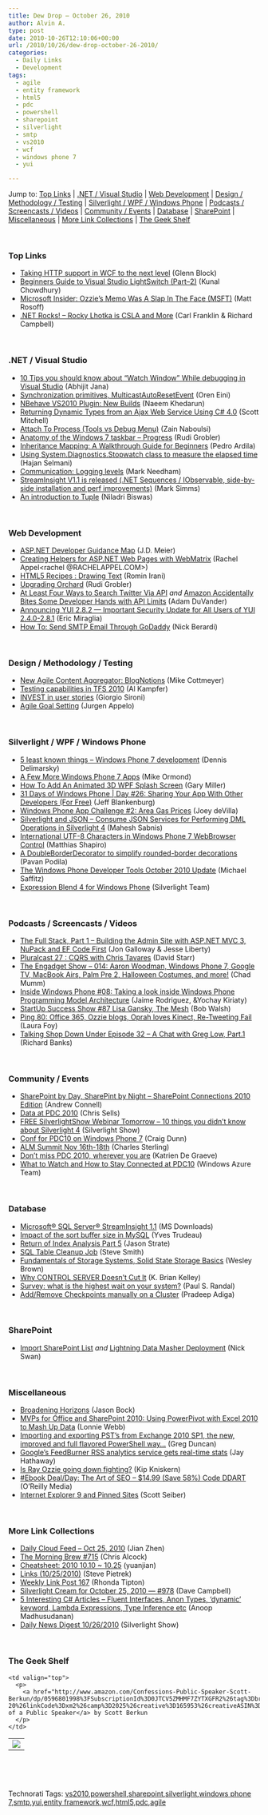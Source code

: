 ```yaml
---
title: Dew Drop – October 26, 2010
author: Alvin A.
type: post
date: 2010-10-26T12:10:06+00:00
url: /2010/10/26/dew-drop-october-26-2010/
categories:
  - Daily Links
  - Development
tags:
  - agile
  - entity framework
  - html5
  - pdc
  - powershell
  - sharepoint
  - silverlight
  - smtp
  - vs2010
  - wcf
  - windows phone 7
  - yui

---
```

Jump to: [Top Links][1] | [.NET / Visual Studio][2] | [Web Development][3] | [Design / Methodology / Testing][4] | [Silverlight / WPF / Windows Phone][5] | [Podcasts / Screencasts / Videos][6] | [Community / Events][7] | [Database][8] | [SharePoint][9] | [Miscellaneous][10] | [More Link Collections][11] | [The Geek Shelf][12] 

&#160;

### <a name="top"></a>Top Links

  * [Taking HTTP support in WCF to the next level][13] (Glenn Block)
  * [Beginners Guide to Visual Studio LightSwitch (Part–2)][14] (Kunal Chowdhury)
  * [Microsoft Insider: Ozzie&#8217;s Memo Was A Slap In The Face (MSFT)][15] (Matt Rosoff)
  * <a href="http://www.dotnetrocks.com/default.aspx?ShowNum=605" target="_blank">.NET Rocks! &#8211; Rocky Lhotka is CSLA and More</a> (Carl Franklin & Richard Campbell)

&#160;

### <a name="dotnet"></a>.NET / Visual Studio

  * [10 Tips you should know about “Watch Window” While debugging in Visual Studio][16] (Abhijit Jana)
  * [Synchronization primitives, MulticastAutoResetEvent][17] (Oren Eini)
  * [NBehave VS2010 Plugin: New Builds][18] (Naeem Khedarun)
  * [Returning Dynamic Types from an Ajax Web Service Using C# 4.0][19] (Scott Mitchell)
  * [Attach To Process (Tools vs Debug Menu)][20] (Zain Naboulsi)
  * [Anatomy of the Windows 7 taskbar &#8211; Progress][21] (Rudi Grobler)
  * [Inheritance Mapping: A Walkthrough Guide for Beginners][22] (Pedro Ardila)
  * [Using System.Diagnostics.Stopwatch class to measure the elapsed time][23] (Hajan Selmani)
  * [Communication: Logging levels][24] (Mark Needham)
  * [StreamInsight V1.1 is released (.NET Sequences / IObservable, side-by-side installation and perf improvements)][25] (Mark Simms)
  * [An introduction to Tuple][26] (Niladri Biswas)

&#160;

### <a name="web"></a>Web Development

  * [ASP.NET Developer Guidance Map][27] (J.D. Meier)
  * [Creating Helpers for ASP.NET Web Pages with WebMatrix][28] (Rachel Appel<rachel @RACHELAPPEL.COM>)
  * [HTML5 Recipes : Drawing Text][29] (Romin Irani)
  * [Upgrading Orchard][30] (Rudi Grobler)
  * [At Least Four Ways to Search Twitter Via API][31] _and_ [Amazon Accidentally Bites Some Developer Hands with API Limits][32] (Adam DuVander)
  * [Announcing YUI 2.8.2 — Important Security Update for All Users of YUI 2.4.0-2.8.1][33] (Eric Miraglia)
  * [How To: Send SMTP Email Through GoDaddy][34] (Nick Berardi)

&#160;

### <a name="design"></a>Design / Methodology / Testing

  * [New Agile Content Aggregator: BlogNotions][35] (Mike Cottmeyer)
  * [Testing capabilities in TFS 2010][36] (Al Kampfer)
  * [INVEST in user stories][37] (Giorgio Sironi)
  * <a href="http://www.infoq.com/articles/agile-goal-setting-appelo" target="_blank">Agile Goal Setting</a> (Jurgen Appelo)

&#160;

### <a name="silverlight"></a>Silverlight / WPF / Windows Phone

  * [5 least known things – Windows Phone 7 development][38] (Dennis Delimarsky)
  * [A Few More Windows Phone 7 Apps][39] (Mike Ormond)
  * [How To Add An Animated 3D WPF Splash Screen][40] (Gary Miller)
  * [31 Days of Windows Phone | Day #26: Sharing Your App With Other Developers (For Free)][41] (Jeff Blankenburg)
  * [Windows Phone App Challenge #2: Area Gas Prices][42] (Joey deVilla)
  * [Silverlight and JSON &#8211; Consume JSON Services for Performing DML Operations in Silverlight 4][43] (Mahesh Sabnis)
  * [International UTF-8 Characters in Windows Phone 7 WebBrowser Control][44] (Matthias Shapiro)
  * [A DoubleBorderDecorator to simplify rounded-border decorations][45] (Pavan Podila)
  * [The Windows Phone Developer Tools October 2010 Update][46] (Michael Saffitz)
  * [Expression Blend 4 for Windows Phone][47] (Silverlight Team)

&#160;

### <a name="podcasts"></a>Podcasts / Screencasts / Videos

  * [The Full Stack, Part 1 &#8211; Building the Admin Site with ASP.NET MVC 3, NuPack and EF Code First][48] (Jon Galloway & Jesse Liberty)
  * [Pluralcast 27 : CQRS with Chris Tavares][49] (David Starr)
  * [The Engadget Show &#8211; 014: Aaron Woodman, Windows Phone 7, Google TV, MacBook Airs, Palm Pre 2, Halloween Costumes, and more!][50] (Chad Mumm)
  * [Inside Windows Phone #08: Taking a look inside Windows Phone Programming Model Architecture][51] (Jaime Rodriguez, &Yochay Kiriaty)
  * <a href="http://startuppodcast.wordpress.com/2010/10/25/show-87-lisa-gansky-the-mesh/" target="_blank">StartUp Success Show #87 Lisa Gansky, The Mesh</a> (Bob Walsh)
  * [Ping 80: Office 365, Ozzie blogs, Oprah loves Kinect, Re-Tweeting Fail][52] (Laura Foy)
  * <a href="http://feedproxy.google.com/~r/TalkingShopDownUnder/~3/5OKYBBcr9QE/episode-32-chat-with-greg-low-part1.html" target="_blank">Talking Shop Down Under Episode 32 &#8211; A Chat with Greg Low, Part.1</a> (Richard Banks)

&#160;

### <a name="events"></a>Community / Events

  * [SharePoint by Day, SharePint by Night &#8211; SharePoint Connections 2010 Edition][53] (Andrew Connell)
  * [Data at PDC 2010][54] (Chris Sells)
  * [FREE SilverlightShow Webinar Tomorrow &#8211; 10 things you didn&#8217;t know about Silverlight 4][55] (Silverlight Show)
  * [Conf for PDC10 on Windows Phone 7][56] (Craig Dunn)
  * [ALM Summit Nov 16th-18th][57] (Charles Sterling)
  * [Don’t miss PDC 2010, wherever you are][58] (Katrien De Graeve)
  * [What to Watch and How to Stay Connected at PDC10][59] (Windows Azure Team)

&#160;

### <a name="db"></a>Database

  * [Microsoft® SQL Server® StreamInsight 1.1][60] (MS Downloads)
  * [Impact of the sort buffer size in MySQL][61] (Yves Trudeau)
  * [Return of Index Analysis Part 5][62] (Jason Strate)
  * [SQL Table Cleanup Job][63] (Steve Smith)
  * [Fundamentals of Storage Systems, Solid State Storage Basics][64] (Wesley Brown)
  * [Why CONTROL SERVER Doesn&#8217;t Cut It][65] (K. Brian Kelley)
  * [Survey: what is the highest wait on your system?][66] (Paul S. Randal)
  * [Add/Remove Checkpoints manually on a Cluster][67] (Pradeep Adiga)

&#160;

### <a name="sp"></a>SharePoint

  * [Import SharePoint List][68] _and_ [Lightning Data Masher Deployment][69] (Nick Swan)

&#160;

### <a name="misc"></a>Miscellaneous

  * [Broadening Horizons][70] (Jason Bock)
  * [MVPs for Office and SharePoint 2010: Using PowerPivot with Excel 2010 to Mash Up Data][71] (Lonnie Webb)
  * [Importing and exporting PST’s from Exchange 2010 SP1, the new, improved and full flavored PowerShell way…][72] (Greg Duncan)
  * [Google&#8217;s FeedBurner RSS analytics service gets real-time stats][73] (Jay Hathaway)
  * [Is Ray Ozzie going down fighting?][74] (Kip Kniskern)
  * [#Ebook Deal/Day: The Art of SEO &#8211; $14.99 (Save 58%) Code DDART][75] (O&#8217;Reilly Media)
  * [Internet Explorer 9 and Pinned Sites][76] (Scott Seiber)

&#160;

### <a name="links"></a>More Link Collections

  * [Daily Cloud Feed &#8211; Oct 25, 2010][77] (Jian Zhen)
  * [The Morning Brew #715][78] (Chris Alcock)
  * [Cheatsheet: 2010 10.10 ~ 10.25][79] (yuanjian)
  * [Links (10/25/2010)][80] (Steve Pietrek)
  * [Weekly Link Post 167][81] (Rhonda Tipton)
  * [Silverlight Cream for October 25, 2010 &#8212; #978][82] (Dave Campbell)
  * [5 Interesting C# Articles – Fluent Interfaces, Anon Types, ‘dynamic’ keyword, Lambda Expressions, Type Inference etc][83] (Anoop Madhusudanan)
  * [Daily News Digest 10/26/2010][84] (Silverlight Show)

&#160;

### <a name="shelf"></a>The Geek Shelf

<table border="0" cellspacing="0" cellpadding="0">
  <tr>
    <td>
      <img data-recalc-dims="1" decoding="async" src="https://i0.wp.com/ecx.images-amazon.com/images/I/41HuhqTFpWL._SL160_.jpg?w=660" />
    </td>
    
    <td valign="top">
      <p>
        <a href="http://www.amazon.com/Confessions-Public-Speaker-Scott-Berkun/dp/0596801998%3FSubscriptionId%3D0JTCV5ZMHMF7ZYTXGFR2%26tag%3Dbrdicr-20%26linkCode%3Dxm2%26camp%3D2025%26creative%3D165953%26creativeASIN%3D0596801998">Confessions of a Public Speaker</a> by Scott Berkun
      </p>
    </td>
  </tr>
</table>

&#160;

<div style="padding-bottom: 0px; margin: 0px; padding-left: 0px; padding-right: 0px; display: inline; float: none; padding-top: 0px" id="scid:C16BAC14-9A3D-4c50-9394-FBFEF7A93539:11dd63ee-15e2-46cb-84d3-9752014efb94" class="wlWriterEditableSmartContent">
  <!--dotnetkickit-->
</div>

&#160;

<div style="padding-bottom: 0px; margin: 0px; padding-left: 0px; padding-right: 0px; display: inline; float: none; padding-top: 0px" id="scid:0767317B-992E-4b12-91E0-4F059A8CECA8:9542c02d-8e7f-4dd7-8450-6848940b15a8" class="wlWriterEditableSmartContent">
  Technorati Tags: <a href="http://technorati.com/tags/vs2010" rel="tag">vs2010</a>,<a href="http://technorati.com/tags/powershell" rel="tag">powershell</a>,<a href="http://technorati.com/tags/sharepoint" rel="tag">sharepoint</a>,<a href="http://technorati.com/tags/silverlight" rel="tag">silverlight</a>,<a href="http://technorati.com/tags/windows+phone+7" rel="tag">windows phone 7</a>,<a href="http://technorati.com/tags/smtp" rel="tag">smtp</a>,<a href="http://technorati.com/tags/yui" rel="tag">yui</a>,<a href="http://technorati.com/tags/entity+framework" rel="tag">entity framework</a>,<a href="http://technorati.com/tags/wcf" rel="tag">wcf</a>,<a href="http://technorati.com/tags/html5" rel="tag">html5</a>,<a href="http://technorati.com/tags/pdc" rel="tag">pdc</a>,<a href="http://technorati.com/tags/agile" rel="tag">agile</a>
</div>

 [1]: https://morningdew-bpc6g3a0fgaxdxcu.eastus2-01.azurewebsites.net/#top
 [2]: https://morningdew-bpc6g3a0fgaxdxcu.eastus2-01.azurewebsites.net/#dotnet
 [3]: https://morningdew-bpc6g3a0fgaxdxcu.eastus2-01.azurewebsites.net/#web
 [4]: https://morningdew-bpc6g3a0fgaxdxcu.eastus2-01.azurewebsites.net/#design
 [5]: https://morningdew-bpc6g3a0fgaxdxcu.eastus2-01.azurewebsites.net/#silverlight
 [6]: https://morningdew-bpc6g3a0fgaxdxcu.eastus2-01.azurewebsites.net/#podcasts
 [7]: https://morningdew-bpc6g3a0fgaxdxcu.eastus2-01.azurewebsites.net/#events
 [8]: https://morningdew-bpc6g3a0fgaxdxcu.eastus2-01.azurewebsites.net/#db
 [9]: https://morningdew-bpc6g3a0fgaxdxcu.eastus2-01.azurewebsites.net/#sp
 [10]: https://morningdew-bpc6g3a0fgaxdxcu.eastus2-01.azurewebsites.net/#misc
 [11]: https://morningdew-bpc6g3a0fgaxdxcu.eastus2-01.azurewebsites.net/#links
 [12]: https://morningdew-bpc6g3a0fgaxdxcu.eastus2-01.azurewebsites.net/#shelf
 [13]: http://feedproxy.google.com/~r/MyTechnobabble/~3/2k4tytCBGXY/taking-http-support-in-wcf-to-the-next-level.aspx
 [14]: http://feedproxy.google.com/~r/kunal2383/~3/MEDwHaAP7MU/beginners-guide-to-visual-studio_25.html
 [15]: http://feedproxy.google.com/~r/typepad/alleyinsider/silicon_alley_insider/~3/kdyawl4e_BI/microsoft-engineers-wish-ozzie-was-more-influential-2010-10
 [16]: http://abhijitjana.net/2010/10/26/10-tips-you-should-know-about-watch-window-while-debugging-in-visual-studio/
 [17]: http://feedproxy.google.com/~r/AyendeRahien/~3/_VmbQ3itrAw/synchronization-primitives-multicastautoresetevent.aspx
 [18]: http://sharpfellows.com/post.aspx?id=04997027-750b-4b31-be7c-9ea3beefc607
 [19]: http://feedproxy.google.com/~r/ScottOnWriting/~3/9SWXLqwHths/returning-dynamic-types-from-an-ajax-web-service-using-c-4-0.aspx
 [20]: http://feedproxy.google.com/~r/zainnab/~3/cg8NkE0T4WI/attach-to-process-tools-vs-debug-menu-vstipdebug0033.aspx
 [21]: http://feedproxy.google.com/~r/RudiGroblerInTheCloud/~3/RGRJTqzP5Fc/anatomy-of-the-windows-7-taskbar---progress
 [22]: http://blogs.msdn.com/b/adonet/archive/2010/10/25/inheritance-mapping-a-walkthrough-guide-for-beginners.aspx
 [23]: http://weblogs.asp.net/hajan/archive/2010/10/25/using-system-diagnostics-stopwatch-class-to-measure-the-elapsed-time.aspx
 [24]: http://feedproxy.google.com/~r/MarkNeedham/~3/xg2gk3NYDEU/
 [25]: http://blogs.msdn.com/b/appfabriccat/archive/2010/10/25/streaminsight-v1-1-is-released-net-sequences-iobservable-side-by-side-installation-and-perf-improvements.aspx
 [26]: http://www.codeproject.com/KB/cs/TuplesInCSharp.aspx
 [27]: http://feedproxy.google.com/~r/jmeier/~3/sX0bfH4cRjU/asp-net-developer-guidance-map.aspx
 [28]: http://feedproxy.google.com/~r/RachelAppel/~3/y_1BFaZ2VAM/
 [29]: http://feeds.oreilly.com/~r/oreilly/news/~3/cOYcfcTFPpg/html5-recipes-drawing-text.html
 [30]: http://feedproxy.google.com/~r/RudiGroblerInTheCloud/~3/10kQPvMZDMs/upgrading-orchard
 [31]: http://feedproxy.google.com/~r/ProgrammableWeb/~3/9sGKcWZwDI0/
 [32]: http://feedproxy.google.com/~r/ProgrammableWeb/~3/iboSbu8j3No/
 [33]: http://feeds.yuiblog.com/~r/YahooUserInterfaceBlog/~3/9TQYvFrAbhs/
 [34]: http://feedproxy.google.com/~r/coderjournal/~3/ow92n2U3Ik4/
 [35]: http://feedproxy.google.com/~r/LeadingAgile/~3/LXRItPRsRCo/
 [36]: http://feedproxy.google.com/~r/AlkampferEng/~3/xlRf2MHwFws/
 [37]: http://feeds.dzone.com/~r/zones/agile/~3/kKidPIxVbb8/invest-user-stories
 [38]: http://feeds.dzone.com/~r/zones/dotnet/~3/HbsxAWGxJgI/5-least-known-things-%E2%80%93-windows
 [39]: http://feedproxy.google.com/~r/mikeormond/~3/00HLSFUqgnY/a-few-more-windows-phone-7-apps.aspx
 [40]: http://www.codeproject.com/KB/WPF/Animated3DWPFSplashScreen.aspx
 [41]: http://feedproxy.google.com/~r/Blankenthoughts/~3/BVIfD7OmZZc/post.aspx
 [42]: http://www.globalnerdy.com/2010/10/26/windows-phone-app-challenge-2-area-gas-prices/
 [43]: http://feedproxy.google.com/~r/netCurryRecentArticles/~3/49t934tefWs/ShowArticle.aspx
 [44]: http://www.designersilverlight.com/2010/10/25/international-utf-8-characters-in-windows-phone-7-webbrowser-control/
 [45]: http://feedproxy.google.com/~r/Pixel-In-Gene/~3/VhRTj2axie8/
 [46]: http://windowsteamblog.com/windows_phone/b/wpdev/archive/2010/10/25/the-windows-phone-developer-tools-october-2010-update.aspx
 [47]: http://team.silverlight.net/tips-and-training/expression-blend-4-for-windows-phone/
 [48]: http://channel9.msdn.com/Series/The-Full-Stack/The-Full-Stack-Part-1-Building-the-Admin-Site-with-ASPNET-MVC-3-NuPack-and-EF-Code-First
 [49]: http://feedproxy.google.com/~r/pluralcast/~3/hJ3CN8yzOpY/pluralcast-27-cqrs-with-chris-tavares.aspx
 [50]: http://www.engadget.com/2010/10/25/the-engadget-show-014-aaron-woodman-windows-phone-7-google/
 [51]: http://channel9.msdn.com/Shows/Inside+Windows+Phone/Inside-Windows-Phone-08-Taking-a-look-inside-Windows-Phone-Programming-Model-Architecture
 [52]: http://channel9.msdn.com/Shows/PingShow/Ping-80-Office-365-Ozzie-blogs-Oprah-loves-Kinect-Re-Tweeting-Fail
 [53]: http://feedproxy.google.com/~r/AndrewConnell/~3/xx98C1Ks1Hs/sharepoint-by-day-sharepint-by-night-sharepoint-connections-2010.aspx
 [54]: http://www.sellsbrothers.com/posts/details/12678
 [55]: http://feedproxy.google.com/~r/silverlightshow/~3/PmQUrupKv1I/FREE-SilverlightShow-Webinar-Tomorrow-10-things-you-didn-t-know-about-Silverlight-4.aspx
 [56]: http://conceptdev.blogspot.com/2010/10/conf-for-pdc10-on-windows-phone-7.html
 [57]: http://blogs.msdn.com/b/charles_sterling/archive/2010/10/26/alm-summit-nov-16th-18th.aspx
 [58]: http://blogs.msdn.com/b/katriend/archive/2010/10/25/don-t-miss-pdc-2010-wherever-you-are.aspx
 [59]: http://blogs.msdn.com/b/windowsazure/archive/2010/10/25/what-to-watch-and-how-to-stay-connected-at-pdc10.aspx
 [60]: http://feedproxy.google.com/~r/MicrosoftDownloadCenter/~3/ceD_xfyboGI/details.aspx
 [61]: http://www.mysqlperformanceblog.com/2010/10/25/impact-of-the-sort-buffer-size-in-mysql/
 [62]: http://www.sqlservercentral.com/blogs/stratesql/archive/2010/10/25/return-of-index-analysis-part-5.aspx
 [63]: http://stevesmithblog.com/blog/sql-table-cleanup-job/
 [64]: http://www.sqlservercentral.com/blogs/sqlmanofmystery/archive/2010/10/25/fundamentals-of-storage-systems_2C00_-solid-state-storage-basics.aspx
 [65]: http://www.sqlservercentral.com/blogs/brian_kelley/archive/2010/10/26/why-control-server-doesn-t-cut-it.aspx
 [66]: http://feedproxy.google.com/~r/PaulSRandal/~3/CVziN8ve91M/post.aspx
 [67]: http://feedproxy.google.com/~r/sqlserverpedia/~3/9Hy56pmzY4I/
 [68]: http://lightningtools.com/blog/archive/2010/10/26/import-sharepoint-list.aspx
 [69]: http://lightningtools.com/blog/archive/2010/10/26/lightning-data-masher-deployment.aspx
 [70]: http://www.jasonbock.net/JB/Default.aspx?blog=entry.9ebc3ed330b94f35b55306d5c760f687
 [71]: http://blogs.msdn.com/b/mvpawardprogram/archive/2010/10/25/mvps-for-office-and-sharepoint-2010-using-powerpivot-with-excel-2010-to-mash-up-data.aspx
 [72]: http://coolthingoftheday.blogspot.com/2010/10/importing-and-exporting-psts-from.html
 [73]: http://www.pheedcontent.com/click.phdo?i=00ac941ba405e4bc1b4963fcad045d10
 [74]: http://feedproxy.google.com/~r/liveside/~3/XgGA4NtMklI/
 [75]: http://feeds.oreilly.com/~r/oreilly/news/~3/DseOB0pwLXE/
 [76]: http://windowsteamblog.com/windows/b/developers/archive/2010/10/25/internet-explorer-9-and-pinned-sites.aspx
 [77]: http://feedproxy.google.com/~r/onsaas/~3/E8iTyDAC4r4/
 [78]: http://feedproxy.google.com/~r/ReflectivePerspective/~3/HTfO6GpwWn0/
 [79]: http://weblogs.asp.net/yuanjian/archive/2010/10/25/cheatsheet-2010-10-10-10-25.aspx
 [80]: http://stevepietrek.com/2010/10/25/links-10252010/
 [81]: http://rhondatipton.net/2010/10/25/weekly-link-post-167/
 [82]: http://geekswithblogs.net/WynApseTechnicalMusings/archive/2010/10/25/142448.aspx
 [83]: http://feedproxy.google.com/~r/amazedsaint/articles/~3/OxmAV0vWQOs/5-interesting-c-articles-fluent.html
 [84]: http://feedproxy.google.com/~r/silverlightshow/~3/fjKzBt0-FmU/Daily-News-Digest-10-26-2010.aspx